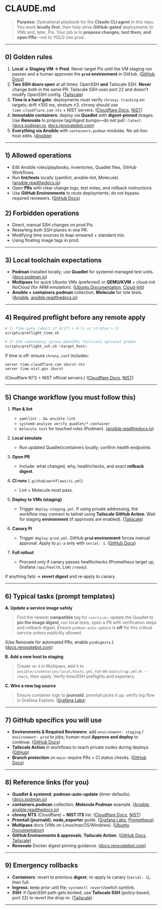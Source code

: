 # **CLAUDE.md**

> **Purpose:** Operational playbook for the **Claude CLI agent** in this repo. You work **locally first**, then help drive **GitHub-gated** deployments to VMs and, later, Pis. Your job is to **propose changes, test them, and open PRs**—not to YOLO into prod.

---

## 0) Golden rules

1. **Local → Staging VM → Prod**. Never target Pis until the VM staging run passes and a human approves the **`prod` environment** in GitHub. ([GitHub Docs][20])
2. **Two SSH doors open** at all times: OpenSSH **and** Tailscale SSH. **Never** change both in the same PR. Tailscale SSH uses port 22 and doesn’t modify OpenSSH config. ([Tailscale][9])
3. **Time is a hard gate**: deployments must verify `chronyc tracking` on targets; drift ≤100 ms, stratum ≤3. chrony should use `time.cloudflare.com nts` + NIST servers. ([Cloudflare Docs][5], [NIST][7])
4. **Immutable containers**: deploy via **Quadlet** with **digest-pinned** images. Use **Renovate** to propose tag/digest bumps—do not pull `:latest`. ([docs.podman.io][2], [docs.renovatebot.com][14])
5. **Everything via Ansible** with `containers.podman` modules. No ad-hoc host edits. ([Ansible][3])

---

## 1) Allowed operations

* Edit Ansible roles/playbooks, inventories, Quadlet files, GitHub Workflows.
* Run **lint/tests** locally (yamllint, ansible-lint, Molecule). ([ansible.readthedocs.io][4])
* Open **PRs** with clear change logs, test notes, and rollback instructions.
* Use **GitHub Environments** to route deployments; do not bypass required reviewers. ([GitHub Docs][27])

## 2) Forbidden operations

* Direct, manual SSH changes on prod Pis.
* Restarting both SSH planes in one PR.
* Modifying time sources to leap-smeared + standard mix.
* Using floating image tags in prod.

---

## 3) Local toolchain expectations

* **Podman** installed locally; use **Quadlet** for systemd-managed test units. ([docs.podman.io][2])
* **Multipass** for quick Ubuntu VMs (preferred) or **QEMU/KVM** + cloud-init NoCloud (for ARM emulation). ([Ubuntu Documentation][17], [Cloud-Init][19])
* **Ansible + containers.podman** collection; **Molecule** for role tests. ([Ansible][3], [ansible.readthedocs.io][4])

---

## 4) Required preflight before any remote apply

```bash
# 1) Time gate (abort if drift > 0.1s or stratum > 3)
scripts/preflight_time.sh

# 2) SSH redundancy (prove OpenSSH; Tailscale optional probe)
scripts/preflight_ssh.sh <target_host>
```

If time is off: ensure `chrony.conf` includes:

```
server time.cloudflare.com iburst nts
server time.nist.gov iburst
```

(Cloudflare NTS + NIST official servers.) ([Cloudflare Docs][5], [NIST][7])

---

## 5) Change workflow (you must follow this)

1. **Plan & lint**

   * `yamllint . && ansible-lint`
   * `systemd-analyze verify quadlet/*.container`
   * `molecule test` for touched roles (Podman). ([ansible.readthedocs.io][4])

2. **Local simulate**

   * Run updated Quadlet/containers locally; confirm health endpoints.

3. **Open PR**

   * Include: what changed, why, healthchecks, and exact **rollback digest**.

4. **CI runs** (`.github/workflows/ci.yml`)

   * Lint + Molecule must pass.

5. **Deploy to VMs (staging)**

   * Trigger `deploy-staging.yml`. If using private addressing, the workflow may connect to tailnet using **Tailscale GitHub Action**. Wait for staging **environment** (if approvals are enabled). ([Tailscale][16])

6. **Canary Pi**

   * Trigger `deploy-prod.yml`. GitHub **`prod` environment** forces manual approval. Apply to `pi-a` only with `serial: 1`. ([GitHub Docs][20])

7. **Full rollout**

   * Proceed only if canary passes healthchecks (Prometheus target up, Grafana `/api/health`, Loki `/ready`).

If anything fails → **revert digest** and re-apply to canary.

---

## 6) Typical tasks (prompt templates)

**A. Update a service image safely**

> Find the newest **compatible** tag for `<service>`, update the Quadlet to **pin the image digest**, run local tests, open a PR with verification steps and rollback digest. Ensure `podman-auto-update` is **off** for this critical service unless explicitly allowed.

(Use Renovate for automated PRs; enable `pinDigests`.) ([docs.renovatebot.com][14])

**B. Add a new host to staging**

> Create `vm-d` in Multipass, add it to `ansible/inventories/local/hosts.yml`, run `00-bootstrap.yml` in `--check`, then apply. Verify time/SSH preflights and exporters.

**C. Wire a new log source**

> Ensure container logs to **journald**; promtail picks it up; verify log flow in Grafana Explore. ([Grafana Labs][12])

---

## 7) GitHub specifics you will use

* **Environments & Required Reviewers**: add `environment: staging` / `environment: prod` to jobs; human must **Approve and deploy** to continue. ([GitHub Docs][20])
* **Tailscale Action** in workflows to reach private nodes during deploys. ([GitHub][23])
* **Branch protection** on `main`: require PRs + CI status checks. ([GitHub Docs][22])

---

## 8) Reference links (for you)

* **Quadlet & systemd**; **podman-auto-update** (timer defaults). ([docs.podman.io][2])
* **containers.podman** collection; **Molecule Podman** example. ([Ansible][3], [ansible.readthedocs.io][4])
* **chrony NTS** (Cloudflare) + **NIST ITS** list. ([Cloudflare Docs][5], [NIST][7])
* **Promtail (journald)**; **node\_exporter** guide. ([Grafana Labs][12], [Prometheus][10])
* **Multipass** docs (VMs on Linux/macOS/Windows). ([Ubuntu Documentation][17])
* **GitHub Environments & approvals**; **Tailscale Action**. ([GitHub Docs][20], [Tailscale][16])
* **Renovate** Docker digest pinning guidance. ([docs.renovatebot.com][14])

---

## 9) Emergency rollbacks

* **Containers**: revert to previous **digest**; re-apply to canary (`serial: 1`), then full.
* **Ingress**: keep prior unit file; `systemctl revert`/switch symlink.
* **SSH**: if OpenSSH path gets borked, use **Tailscale SSH** (policy-based, port 22) to revert the drop-in. ([Tailscale][9])

---


[1]: https://documentation.ubuntu.com/multipass/?utm_source=chatgpt.com "Multipass documentation"
[2]: https://docs.podman.io/en/latest/markdown/podman-systemd.unit.5.html?utm_source=chatgpt.com "podman-systemd.unit"
[3]: https://docs.ansible.com/ansible/latest/collections/containers/podman/index.html?utm_source=chatgpt.com "Containers.Podman — Ansible Community Documentation"
[4]: https://ansible.readthedocs.io/projects/molecule/examples/podman/?utm_source=chatgpt.com "Using podman containers - Ansible Molecule"
[5]: https://developers.cloudflare.com/time-services/nts/?utm_source=chatgpt.com "Network Time Security"
[6]: https://www.cloudflare.com/time/?utm_source=chatgpt.com "Cloudflare Time Services"
[7]: https://tf.nist.gov/tf-cgi/servers.cgi?utm_source=chatgpt.com "NIST Internet Time Servers"
[8]: https://www.nist.gov/pml/time-and-frequency-division/time-distribution/internet-time-service-its?utm_source=chatgpt.com "NIST Internet Time Service (ITS)"
[9]: https://tailscale.com/kb/1193/tailscale-ssh?utm_source=chatgpt.com "configured to use Tailscale SSH"
[10]: https://prometheus.io/docs/guides/node-exporter/?utm_source=chatgpt.com "Monitoring Linux host metrics with the Node Exporter"
[11]: https://github.com/prometheus/node_exporter?utm_source=chatgpt.com "prometheus/node_exporter: Exporter for machine metrics"
[12]: https://grafana.com/docs/loki/latest/send-data/promtail/configuration/?utm_source=chatgpt.com "Configure Promtail | Grafana Loki documentation"
[13]: https://documentation.ubuntu.com/server/how-to/software/automatic-updates/?utm_source=chatgpt.com "Automatic updates - Ubuntu Server"
[14]: https://docs.renovatebot.com/docker/?utm_source=chatgpt.com "Docker - Renovate Docs"
[15]: https://docs.github.com/actions/deployment/targeting-different-environments/using-environments-for-deployment?utm_source=chatgpt.com "Managing environments for deployment"
[16]: https://tailscale.com/kb/1276/tailscale-github-action?utm_source=chatgpt.com "Tailscale GitHub Action"
[17]: https://documentation.ubuntu.com/server/how-to/virtualisation/multipass/?utm_source=chatgpt.com "How to create a VM with Multipass"
[18]: https://documentation.ubuntu.com/server/how-to/virtualisation/qemu/?utm_source=chatgpt.com "QEMU - Ubuntu Server"
[19]: https://cloudinit.readthedocs.io/en/latest/reference/datasources/nocloud.html?utm_source=chatgpt.com "NoCloud - cloud-init 25.2 documentation - Read the Docs"
[20]: https://docs.github.com/en/actions/how-tos/writing-workflows/choosing-what-your-workflow-does/using-environments-for-deployment?utm_source=chatgpt.com "Using environments for deployment"
[21]: https://cloudinit.readthedocs.io/en/21.1/topics/datasources/nocloud.html?utm_source=chatgpt.com "NoCloud — cloud-init 21.1 documentation"
[22]: https://docs.github.com/en/repositories/configuring-branches-and-merges-in-your-repository/managing-protected-branches/managing-a-branch-protection-rule?utm_source=chatgpt.com "Managing a branch protection rule"
[23]: https://github.com/tailscale/github-action?utm_source=chatgpt.com "A GitHub Action to connect your workflow to your Tailscale ..."
[24]: https://docs.podman.io/en/v4.2/markdown/podman-auto-update.1.html?utm_source=chatgpt.com "podman-auto-update"
[25]: https://docs.mend.io/wsk/renovate-package-rules-guide?utm_source=chatgpt.com "Renovate Package Rules Guide"
[26]: https://docs.podman.io/en/latest/markdown/podman-auto-update.1.html?utm_source=chatgpt.com "podman-auto-update"
[27]: https://docs.github.com/en/actions/reference/workflows-and-actions/deployments-and-environments?utm_source=chatgpt.com "Deployments and environments"
